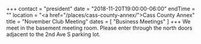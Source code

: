 +++
contact = "president"
date = "2018-11-20T19:00:00-06:00"
endTime = ""
location = "<a href=\"/places/cass-county-annex/\">Cass County Annex</a>"
title = "November Club Meeting"
dates = [ "Business Meetings" ]
+++
We meet in the basement meeting room. Please enter through the north
doors adjacent to the 2nd Ave S parking lot.
